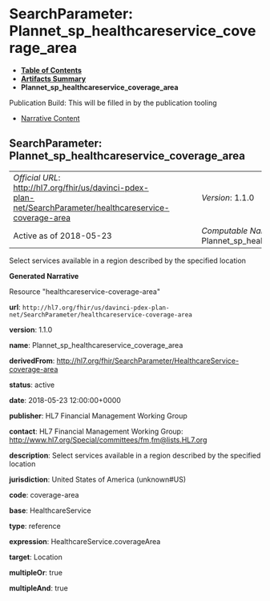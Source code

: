 # SearchParameter: Plannet\_sp\_healthcareservice\_coverage\_area

* [**Table of Contents**](toc.html)
* [**Artifacts Summary**](artifacts.html)
* **Plannet\_sp\_healthcareservice\_coverage\_area**

Publication Build: This will be filled in by the publication tooling

* [Narrative Content](#)

## SearchParameter: Plannet\_sp\_healthcareservice\_coverage\_area

|  |  |  |  |  |
| --- | --- | --- | --- | --- |
| *Official URL*: http://hl7.org/fhir/us/davinci-pdex-plan-net/SearchParameter/healthcareservice-coverage-area | | | | *Version*: 1.1.0 |
| Active as of 2018-05-23 | | | | *Computable Name*: Plannet\_sp\_healthcareservice\_coverage\_area |

Select services available in a region described by the specified location

**Generated Narrative**

Resource "healthcareservice-coverage-area"

**url**: `http://hl7.org/fhir/us/davinci-pdex-plan-net/SearchParameter/healthcareservice-coverage-area`

**version**: 1.1.0

**name**: Plannet\_sp\_healthcareservice\_coverage\_area

**derivedFrom**: <http://hl7.org/fhir/SearchParameter/HealthcareService-coverage-area>

**status**: active

**date**: 2018-05-23 12:00:00+0000

**publisher**: HL7 Financial Management Working Group

**contact**: HL7 Financial Management Working Group: <http://www.hl7.org/Special/committees/fm>,[fm@lists.HL7.org](mailto:fm@lists.HL7.org)

**description**: Select services available in a region described by the specified location

**jurisdiction**: United States of America  (unknown#US)

**code**: coverage-area

**base**: HealthcareService

**type**: reference

**expression**: HealthcareService.coverageArea

**target**: Location

**multipleOr**: true

**multipleAnd**: true